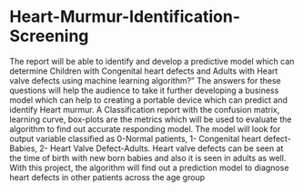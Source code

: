 # Heart-Murmur-Identification-Screening
The report will be able to identify and develop a predictive model which can determine Children with Congenital heart defects and Adults with Heart valve defects using machine learning algorithm?”
The answers for these questions will help the audience to take it further developing a business model which can help to creating a portable device which can predict and identify Heart murmur.
A Classification report with the confusion matrix, learning curve, box-plots are the metrics which will be used to evaluate the algorithm to find out accurate responding model. The model will look for output variable classified as 0-Normal patients, 1- Congenital heart defect-Babies, 2- Heart Valve Defect-Adults.
Heart valve defects can be seen at the time of birth with new born babies and also it is seen in adults as well. With this project, the algorithm will find out a prediction model to diagnose heart defects in other patients across the age group
